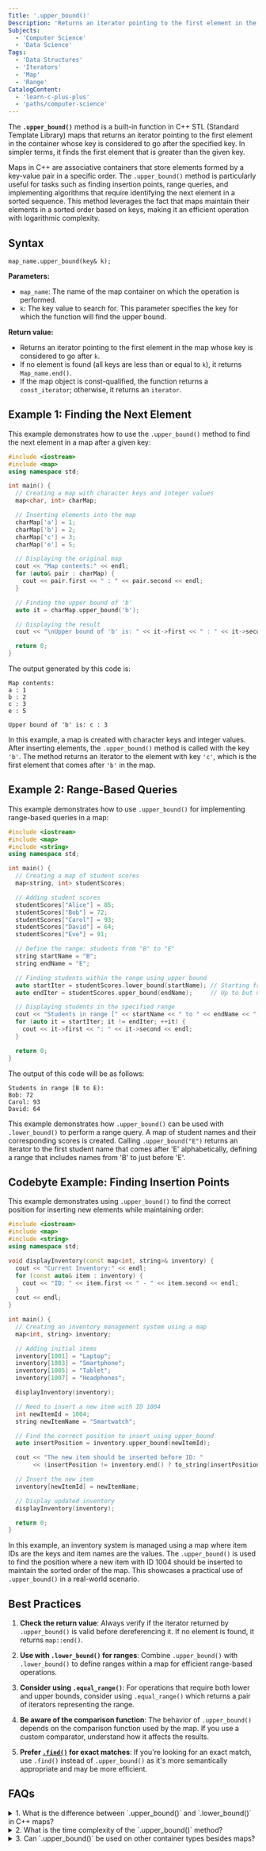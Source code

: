 ```yaml
---
Title: '.upper_bound()'
Description: 'Returns an iterator pointing to the first element in the map container whose key is considered to go after the specified key.'
Subjects:
  - 'Computer Science'
  - 'Data Science'
Tags:
  - 'Data Structures'
  - 'Iterators'
  - 'Map'
  - 'Range'
CatalogContent:
  - 'learn-c-plus-plus'
  - 'paths/computer-science'
---
```


The **`.upper_bound()`** method is a built-in function in C++ STL (Standard Template Library) maps that returns an iterator pointing to the first element in the container whose key is considered to go after the specified key. In simpler terms, it finds the first element that is greater than the given key.

Maps in C++ are associative containers that store elements formed by a key-value pair in a specific order. The `.upper_bound()` method is particularly useful for tasks such as finding insertion points, range queries, and implementing algorithms that require identifying the next element in a sorted sequence. This method leverages the fact that maps maintain their elements in a sorted order based on keys, making it an efficient operation with logarithmic complexity.

## Syntax

```pseudo
map_name.upper_bound(key& k);
```

**Parameters:**

- `map_name`: The name of the map container on which the operation is performed.
- `k`: The key value to search for. This parameter specifies the key for which the function will find the upper bound.

**Return value:**

- Returns an iterator pointing to the first element in the map whose key is considered to go after `k`.
- If no element is found (all keys are less than or equal to `k`), it returns `Map_name.end()`.
- If the map object is const-qualified, the function returns a `const_iterator`; otherwise, it returns an `iterator`.

## Example 1: Finding the Next Element

This example demonstrates how to use the `.upper_bound()` method to find the next element in a map after a given key:

```cpp
#include <iostream>
#include <map>
using namespace std;

int main() {
  // Creating a map with character keys and integer values
  map<char, int> charMap;

  // Inserting elements into the map
  charMap['a'] = 1;
  charMap['b'] = 2;
  charMap['c'] = 3;
  charMap['e'] = 5;

  // Displaying the original map
  cout << "Map contents:" << endl;
  for (auto& pair : charMap) {
    cout << pair.first << " : " << pair.second << endl;
  }

  // Finding the upper bound of 'b'
  auto it = charMap.upper_bound('b');

  // Displaying the result
  cout << "\nUpper bound of 'b' is: " << it->first << " : " << it->second << endl;

  return 0;
}
```

The output generated by this code is:

```shell
Map contents:
a : 1
b : 2
c : 3
e : 5

Upper bound of 'b' is: c : 3
```

In this example, a map is created with character keys and integer values. After inserting elements, the `.upper_bound()` method is called with the key `'b'`. The method returns an iterator to the element with key `'c'`, which is the first element that comes after `'b'` in the map.

## Example 2: Range-Based Queries

This example demonstrates how to use `.upper_bound()` for implementing range-based queries in a map:

```cpp
#include <iostream>
#include <map>
#include <string>
using namespace std;

int main() {
  // Creating a map of student scores
  map<string, int> studentScores;

  // Adding student scores
  studentScores["Alice"] = 85;
  studentScores["Bob"] = 72;
  studentScores["Carol"] = 93;
  studentScores["David"] = 64;
  studentScores["Eve"] = 91;

  // Define the range: students from "B" to "E"
  string startName = "B";
  string endName = "E";

  // Finding students within the range using upper_bound
  auto startIter = studentScores.lower_bound(startName); // Starting from "B"
  auto endIter = studentScores.upper_bound(endName);     // Up to but not including "E" and beyond

  // Displaying students in the specified range
  cout << "Students in range [" << startName << " to " << endName << "):" << endl;
  for (auto it = startIter; it != endIter; ++it) {
    cout << it->first << ": " << it->second << endl;
  }

  return 0;
}
```

The output of this code will be as follows:

```shell
Students in range [B to E):
Bob: 72
Carol: 93
David: 64
```

This example demonstrates how `.upper_bound()` can be used with `.lower_bound()` to perform a range query. A map of student names and their corresponding scores is created. Calling `.upper_bound("E")` returns an iterator to the first student name that comes after 'E' alphabetically, defining a range that includes names from 'B' to just before 'E'.

## Codebyte Example: Finding Insertion Points

This example demonstrates using `.upper_bound()` to find the correct position for inserting new elements while maintaining order:

```cpp
#include <iostream>
#include <map>
#include <string>
using namespace std;

void displayInventory(const map<int, string>& inventory) {
  cout << "Current Inventory:" << endl;
  for (const auto& item : inventory) {
    cout << "ID: " << item.first << " - " << item.second << endl;
  }
  cout << endl;
}

int main() {
  // Creating an inventory management system using a map
  map<int, string> inventory;

  // Adding initial items
  inventory[1001] = "Laptop";
  inventory[1003] = "Smartphone";
  inventory[1005] = "Tablet";
  inventory[1007] = "Headphones";

  displayInventory(inventory);

  // Need to insert a new item with ID 1004
  int newItemId = 1004;
  string newItemName = "Smartwatch";

  // Find the correct position to insert using upper_bound
  auto insertPosition = inventory.upper_bound(newItemId);

  cout << "The new item should be inserted before ID: "
       << (insertPosition != inventory.end() ? to_string(insertPosition->first) : "end") << endl;

  // Insert the new item
  inventory[newItemId] = newItemName;

  // Display updated inventory
  displayInventory(inventory);

  return 0;
}
```

In this example, an inventory system is managed using a map where item IDs are the keys and item names are the values. The `.upper_bound()` is used to find the position where a new item with ID 1004 should be inserted to maintain the sorted order of the map. This showcases a practical use of `.upper_bound()` in a real-world scenario.

## Best Practices

1. **Check the return value**: Always verify if the iterator returned by `.upper_bound()` is valid before dereferencing it. If no element is found, it returns `map::end()`.

2. **Use with `.lower_bound()` for ranges**: Combine `.upper_bound()` with `.lower_bound()` to define ranges within a map for efficient range-based operations.

3. **Consider using `.equal_range()`**: For operations that require both lower and upper bounds, consider using `.equal_range()` which returns a pair of iterators representing the range.

4. **Be aware of the comparison function**: The behavior of `.upper_bound()` depends on the comparison function used by the map. If you use a custom comparator, understand how it affects the results.

5. **Prefer [`.find()`](https://www.codecademy.com/resources/docs/cpp/maps/find) for exact matches**: If you're looking for an exact match, use `.find()` instead of `.upper_bound()` as it's more semantically appropriate and may be more efficient.

## FAQs

<details>
<summary>1. What is the difference between `.upper_bound()` and `.lower_bound()` in C++ maps?</summary>   
<p>`.upper_bound(k)` returns an iterator to the first element whose key is greater than `k`, while `.lower_bound(k)` returns an iterator to the first element whose key is not less than `k` (i.e., greater than or equal to `k`).</p>
</details>

<details>
<summary>2. What is the time complexity of the `.upper_bound()` method?</summary>
<p>The time complexity is O(log n), where n is the number of elements in the map. This efficiency is possible because maps in C++ are typically implemented as balanced binary search trees.</p>
</details>

<details>
<summary>3. Can `.upper_bound()` be used on other container types besides maps?</summary>
<p>Yes, `.upper_bound()` is available for other associative containers in the STL like `set`, `multiset`, `multimap`, and also as a standalone algorithm that can be used on any sorted range with `std::upper_bound()`.</p>
</details>
